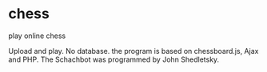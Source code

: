 chess
=====

play online chess

Upload and play. No database. the program is based on chessboard.js, Ajax and PHP.
The Schachbot was programmed by John Shedletsky.
